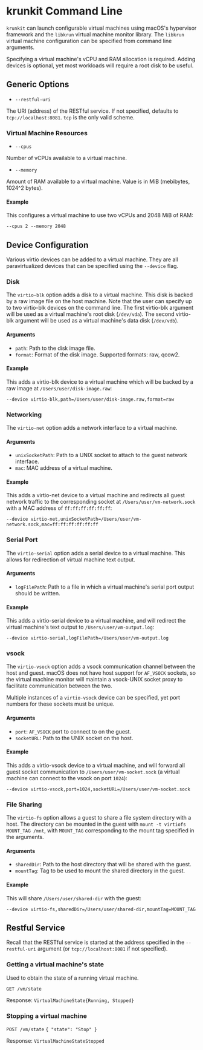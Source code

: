 # krunkit Command Line

`krunkit` can launch configurable virtual machines using macOS's hypervisor framework and the `libkrun` virtual
machine monitor library. The `libkrun` virtual machine configuration can be specified from command line arguments.

Specifying a virtual machine's vCPU and RAM allocation is required. Adding devices is optional, yet most workloads
will require a root disk to be useful.

## Generic Options

- `--restful-uri`

The URI (address) of the RESTful service. If not specified, defaults to `tcp://localhost:8081`. `tcp` is the only
valid scheme.

### Virtual Machine Resources

- `--cpus`

Number of vCPUs available to a virtual machine.

- `--memory`

Amount of RAM available to a virtual machine. Value is in MiB (mebibytes, 1024^2 bytes).

#### Example

This configures a virtual machine to use two vCPUs and 2048 MiB of RAM:

```
--cpus 2 --memory 2048
```

## Device Configuration

Various virtio devices can be added to a virtual machine. They are all paravirtualized devices that can be
specified using the `--device` flag.

### Disk

The `virtio-blk` option adds a disk to a virtual machine. This disk is backed by a raw image file on the host
machine. Note that the user can specify up to two virtio-blk devices on the command line. The first virtio-blk
argument will be used as a virtual machine's root disk (`/dev/vda`). The second virtio-blk argument will be used
as a virtual machine's data disk (`/dev/vdb`).

#### Arguments

- `path`: Path to the disk image file.
- `format`: Format of the disk image. Supported formats: raw, qcow2.

#### Example

This adds a virtio-blk device to a virtual machine which will be backed by a raw image at
`/Users/user/disk-image.raw`:

```
--device virtio-blk,path=/Users/user/disk-image.raw,format=raw
```

### Networking

The `virtio-net` option adds a network interface to a virtual machine.

#### Arguments

- `unixSocketPath`: Path to a UNIX socket to attach to the guest network interface.
- `mac`: MAC address of a virtual machine.

#### Example

This adds a virtio-net device to a virtual machine and redirects all guest network traffic to the corresponding
socket at `/Users/user/vm-network.sock` with a MAC address of `ff:ff:ff:ff:ff:ff`:

```
--device virtio-net,unixSocketPath=/Users/user/vm-network.sock,mac=ff:ff:ff:ff:ff:ff
```

### Serial Port

The `virtio-serial` option adds a serial device to a virtual machine. This allows for redirection of virtual
machine text output.

#### Arguments

- `logFilePath`: Path to a file in which a virtual machine's serial port output should be written.

#### Example

This adds a virtio-serial device to a virtual machine, and will redirect the virtual machine's text output to
`/Users/user/vm-output.log`:

```
--device virtio-serial,logFilePath=/Users/user/vm-output.log
```

### vsock

The `virtio-vsock` option adds a vsock communication channel between the host and guest. macOS does not have host
support for `AF_VSOCK` sockets, so the virtual machine monitor will maintain a vsock-UNIX socket proxy to
facilitate communication between the two.

Multiple instances of a `virtio-vsock` device can be specified, yet port numbers for these sockets must be unique.

#### Arguments

- `port`: `AF_VSOCK` port to connect to on the guest.
- `socketURL`: Path to the UNIX socket on the host.

#### Example

This adds a virtio-vsock device to a virtual machine, and will forward all guest socket communication to
`/Users/user/vm-socket.sock` (a virtual machine can connect to the vsock on port `1024`):

```
--device virtio-vsock,port=1024,socketURL=/Users/user/vm-socket.sock
```

### File Sharing

The `virtio-fs` option allows a guest to share a file system directory with a host. The directory can be mounted
in the guest with `mount -t virtiofs MOUNT_TAG /mnt`, with `MOUNT_TAG` corresponding to the mount tag specified in
the arguments.

#### Arguments

- `sharedDir`: Path to the host directory that will be shared with the guest.
- `mountTag`: Tag to be used to mount the shared directory in the guest.

#### Example

This will share `/Users/user/shared-dir` with the guest:

```
--device virtio-fs,sharedDir=/Users/user/shared-dir,mountTag=MOUNT_TAG
```

## Restful Service

Recall that the RESTful service is started at the address specified in the `--restful-uri` argument (or
`tcp://localhost:8081` if not specified).

### Getting a virtual machine's state

Used to obtain the state of a running virtual machine.

`GET /vm/state`

Response: `VirtualMachineState{Running, Stopped}`

### Stopping a virtual machine

`POST /vm/state` `{ "state": "Stop" }`

Response: `VirtualMachineStateStopped`
